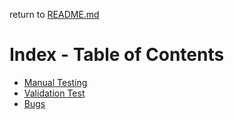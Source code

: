 return to [README.md](README.md)
# Index - Table of Contents

- [Manual Testing](#manual-testing)
- [Validation Test](#validation-test)
- [Bugs](#bugs) 
